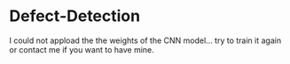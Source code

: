 # Defect-Detection

I could not appload the the weights of the CNN model... try to train it again or contact me if you want to have mine. 
